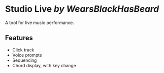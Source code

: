 # Studio Live _by WearsBlackHasBeard_ #

A tool for live music performance.

## Features ##
- Click track
- Voice prompts
- Sequencing
- Chord display, with key change
